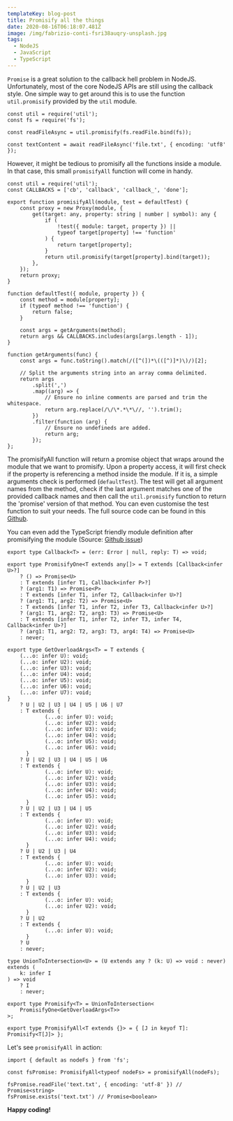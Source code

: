```yaml
---
templateKey: blog-post
title: Promisify all the things
date: 2020-08-16T06:18:07.481Z
image: /img/fabrizio-conti-fsri38auqry-unsplash.jpg
tags:
  - NodeJS
  - JavaScript
  - TypeScript
---
```

`Promise` is a great solution to the callback hell problem in NodeJS. Unfortunately, most of the core NodeJS APIs are still using the callback style. One simple way to get around this is to use the function  `util.promisify` provided by the `util` module.

```
const util = require('util');
const fs = require('fs');

const readFileAsync = util.promisify(fs.readFile.bind(fs));

const textContent = await readFileAsync('file.txt', { encoding: 'utf8' });
```

However, it might be tedious to promisify all the functions inside a module. In that case, this small `promisifyAll` function will come in handy.

```
const util = require('util');
const CALLBACKS = ['cb', 'callback', 'callback_', 'done'];

export function promisifyAll(module, test = defaultTest) {
	const proxy = new Proxy(module, {
		get(target: any, property: string | number | symbol): any {
			if (
				!test({ module: target, property }) ||
				typeof target[property] !== 'function'
			) {
				return target[property];
			}
			return util.promisify(target[property].bind(target));
		},
	});
	return proxy;
}

function defaultTest({ module, property }) {
	const method = module[property];
	if (typeof method !== 'function') {
		return false;
	}

	const args = getArguments(method);
	return args && CALLBACKS.includes(args[args.length - 1]);
}

function getArguments(func) {
	const args = func.toString().match(/([^(])*\(([^)]*)\)/)[2];

	// Split the arguments string into an array comma delimited.
	return args
		.split(',')
		.map((arg) => {
			// Ensure no inline comments are parsed and trim the whitespace.
			return arg.replace(/\/\*.*\*\//, '').trim();
		})
		.filter(function (arg) {
			// Ensure no undefineds are added.
			return arg;
		});
};

```

The promisifyAll function will return a promise object that wraps around the module that we want to promisify. Upon a property access, it will first check if the property is referencing a method inside the module. If it is, a simple arguments check is performed (`defaultTest`). The test will get all argument names from the method, check if the last argument matches one of the provided callback names and then call the `util.promisify` function to return the 'promise' version of that method. You can even customise the test function to suit your needs. The full source code can be found in this  [Github](https://github.com/tuan231195/vdtn359-news/blob/develop/packages/core/src/promises/promisify.ts).

You can even add the TypeScript friendly module definition after promisifying the module (Source: [Github issue](https://github.com/microsoft/TypeScript/issues/26048#issuecomment-409938947))

```
export type Callback<T> = (err: Error | null, reply: T) => void;

export type PromisifyOne<T extends any[]> = T extends [Callback<infer U>?]
	? () => Promise<U>
	: T extends [infer T1, Callback<infer P>?]
	? (arg1: T1) => Promise<P>
	: T extends [infer T1, infer T2, Callback<infer U>?]
	? (arg1: T1, arg2: T2) => Promise<U>
	: T extends [infer T1, infer T2, infer T3, Callback<infer U>?]
	? (arg1: T1, arg2: T2, arg3: T3) => Promise<U>
	: T extends [infer T1, infer T2, infer T3, infer T4, Callback<infer U>?]
	? (arg1: T1, arg2: T2, arg3: T3, arg4: T4) => Promise<U>
	: never;

export type GetOverloadArgs<T> = T extends {
	(...o: infer U): void;
	(...o: infer U2): void;
	(...o: infer U3): void;
	(...o: infer U4): void;
	(...o: infer U5): void;
	(...o: infer U6): void;
	(...o: infer U7): void;
}
	? U | U2 | U3 | U4 | U5 | U6 | U7
	: T extends {
			(...o: infer U): void;
			(...o: infer U2): void;
			(...o: infer U3): void;
			(...o: infer U4): void;
			(...o: infer U5): void;
			(...o: infer U6): void;
	  }
	? U | U2 | U3 | U4 | U5 | U6
	: T extends {
			(...o: infer U): void;
			(...o: infer U2): void;
			(...o: infer U3): void;
			(...o: infer U4): void;
			(...o: infer U5): void;
	  }
	? U | U2 | U3 | U4 | U5
	: T extends {
			(...o: infer U): void;
			(...o: infer U2): void;
			(...o: infer U3): void;
			(...o: infer U4): void;
	  }
	? U | U2 | U3 | U4
	: T extends {
			(...o: infer U): void;
			(...o: infer U2): void;
			(...o: infer U3): void;
	  }
	? U | U2 | U3
	: T extends {
			(...o: infer U): void;
			(...o: infer U2): void;
	  }
	? U | U2
	: T extends {
			(...o: infer U): void;
	  }
	? U
	: never;

type UnionToIntersection<U> = (U extends any ? (k: U) => void : never) extends (
	k: infer I
) => void
	? I
	: never;

export type Promisify<T> = UnionToIntersection<
	PromisifyOne<GetOverloadArgs<T>>
>;

export type PromisifyAll<T extends {}> = { [J in keyof T]: Promisify<T[J]> };

```

Let's see `promisifyAll `in action:

```
import { default as nodeFs } from 'fs';

const fsPromise: PromisifyAll<typeof nodeFs> = promisifyAll(nodeFs);

fsPromise.readFile('text.txt', { encoding: 'utf-8' }) // Promise<string>
fsPromise.exists('text.txt') // Promise<boolean>
```

**Happy coding!**
